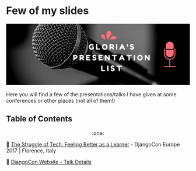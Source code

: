 # Few of my slides

![alt Header image saying Gloria's Presentation List](/header_presentations_repo.png)

Here you will find a few of the presentations/talks I have given at some conferences or other places (not all of them!)


## Table of Contents
<div style="text-align: center;">:one:</div>

:pencil: [The Struggle of Tech: Feeling Better as a Learner](https://github.com/blossomica/Presentations/blob/master/TheStruggleOfTech.pdf) - DjangoCon Europe 2017 | Florence, Italy

:link: [DjangoCon Website - Talk Details](https://2017.djangocon.eu/schedule/the-struggle-of-tech-feeling-better-as-a-learner/)

